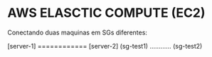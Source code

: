 # AWS ELASCTIC COMPUTE (EC2)

Conectando duas maquinas em SGs diferentes: 

[server-1] ============ [server-2]
(sg-test1) ............ (sg-test2)

